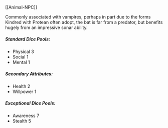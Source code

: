 [[Animal-NPC]]

Commonly associated with vampires, perhaps in part due to the forms Kindred with Protean often adopt, the bat is far from a predator, but benefits hugely from an impressive sonar ability.
##### Standard Dice Pools:
* Physical 3
* Social 1
* Mental 1
##### Secondary Attributes: 
* Health 2
* Willpower 1
##### Exceptional Dice Pools:
* Awareness 7
* Stealth 5